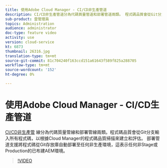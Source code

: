 ```yaml
---
title: 使用Adobe Cloud Manager - CI/CD非生產管道
description: CI/CD非生產管道分為代碼質量管道和部署管道兩類。 程式碼品質會從Git分支輸入所有程式碼，以根據Cloud Manager的程式碼品質掃描來建立和評估。 部署管道支援將程式碼從Git存放庫自動部署至任何非生產環境，這表示任何非Stage或Production的已布建AEM環境。
sub-product: 雲管理員
topics: Administration
audience: administrator
doc-type: feature video
activity: use
version: cloud-service
kt: 6873
thumbnail: 26316.jpg
translation-type: tm+mt
source-git-commit: 81c704240f163ccd151a61643f589f825a288705
workflow-type: tm+mt
source-wordcount: '152'
ht-degree: 0%

---
```



# 使用Adobe Cloud Manager - CI/CD生產管道

[CI/CD非生產管](https://experienceleague.adobe.com/docs/experience-manager-cloud-manager/using/how-to-use/configuring-pipeline.html?lang=en#non-production-%26-code-quality-only-pipelines) 線分為代碼質量管線和部署管線兩類。程式碼品質會從Git分支輸入所有程式碼，以根據Cloud Manager的程式碼品質掃描來建立和評估。 部署管道支援將程式碼從Git存放庫自動部署至任何非生產環境，這表示任何非Stage或Production的已布建AEM環境。

>[!VIDEO](https://video.tv.adobe.com/v/26316/?quality=12&learn=on)
